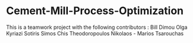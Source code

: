 # Cement-Mill-Process-Optimization

This is a teamwork project with the following contributors :
Bill Dimou 
Olga Kyriazi
Sotiris Simos
Chis Theodoropoulos 
Nikolaos - Marios Tsarouchas 

